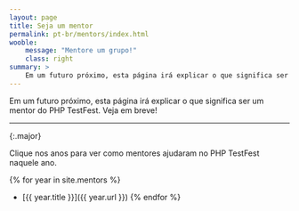 ```yaml
---
layout: page
title: Seja um mentor
permalink: pt-br/mentors/index.html
wooble:
    message: "Mentore um grupo!"
    class: right
summary: >
    Em um futuro próximo, esta página irá explicar o que significa ser um mentor do PHP TestFest. Veja em breve!
---
```


Em um futuro próximo, esta página irá explicar o que significa ser um mentor do PHP TestFest. Veja em breve!

---
{:.major}

Clique nos anos para ver como mentores ajudaram no PHP TestFest naquele ano.

{% for year in site.mentors %}
* [{{ year.title }}]({{ year.url }})
{% endfor %}
